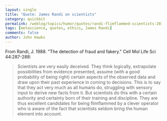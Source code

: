 ```yaml
---
layout: single 
title: "Quote: James Randi on scientists" 
category: quickbit
permalink: /weblog/topics/humor/quotes/randi-flimflammed-scientists-2010.html
tags: [metascience, quotes, ethics, James Randi] 
comments: false 
author: John Hawks 
---
```


From Randi, J. 1988. "The detection of fraud and fakery." Cell Mol Life Sci 44:287-288:

<blockquote>Scientists are very easily deceived. They think logically, extrapolate possibilities from evidence presented, assume (with a good probability of being right) certain aspects of the observed data and draw upon their past experience in coming to decisions. This is to say that they act very much as all humans do, struggling with sensory input to derive new facts from it. But scientists do this with a certain authority and certainty born of their training and discipline. They are thus excellent candidates for being flimflammed by a clever operator who is aware of the fact that scientists seldom bring the human element into account. </blockquote>

